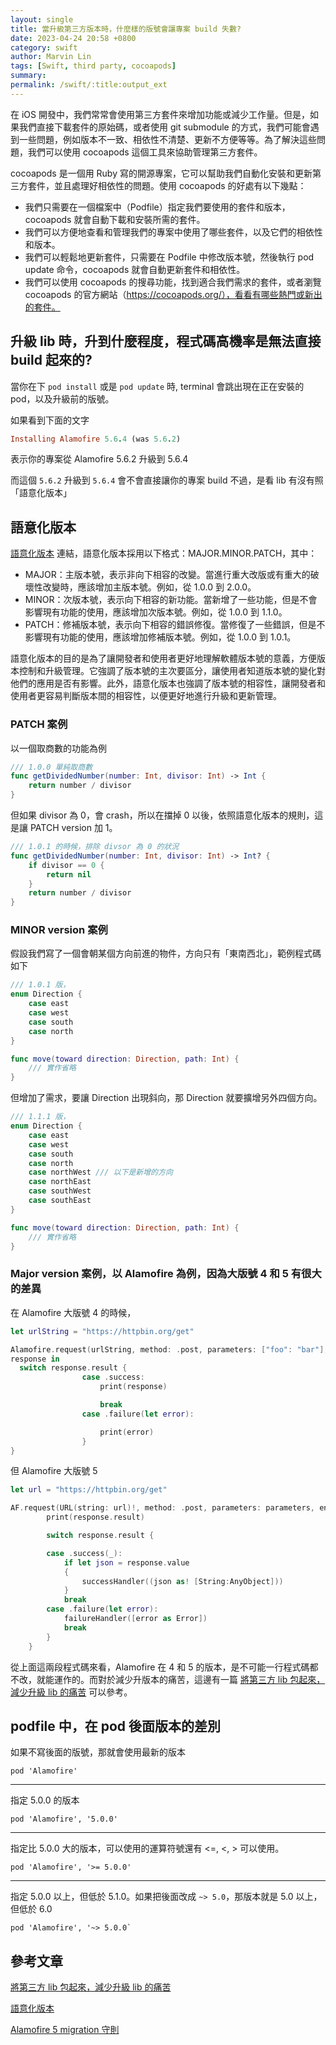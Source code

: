 ```yaml
---
layout: single
title: 當升級第三方版本時，什麼樣的版號會讓專案 build 失數?
date: 2023-04-24 20:58 +0800
category: swift
author: Marvin Lin
tags: [Swift, third party, cocoapods]
summary: 
permalink: /swift/:title:output_ext
---
```


在 iOS 開發中，我們常常會使用第三方套件來增加功能或減少工作量。但是，如果我們直接下載套件的原始碼，或者使用 git submodule 的方式，我們可能會遇到一些問題，例如版本不一致、相依性不清楚、更新不方便等等。為了解決這些問題，我們可以使用 cocoapods 這個工具來協助管理第三方套件。

cocoapods 是一個用 Ruby 寫的開源專案，它可以幫助我們自動化安裝和更新第三方套件，並且處理好相依性的問題。使用 cocoapods 的好處有以下幾點：

- 我們只需要在一個檔案中（Podfile）指定我們要使用的套件和版本，cocoapods 就會自動下載和安裝所需的套件。
- 我們可以方便地查看和管理我們的專案中使用了哪些套件，以及它們的相依性和版本。
- 我們可以輕鬆地更新套件，只需要在 Podfile 中修改版本號，然後執行 pod update 命令，cocoapods 就會自動更新套件和相依性。
- 我們可以使用 cocoapods 的搜尋功能，找到適合我們需求的套件，或者瀏覽 cocoapods 的官方網站（https://cocoapods.org/），看看有哪些熱門或新出的套件。

## 升級 lib 時，升到什麼程度，程式碼高機率是無法直接 build 起來的?

當你在下 `pod install` 或是 `pod update` 時, terminal 會跳出現在正在安裝的 pod，以及升級前的版號。

如果看到下面的文字

```ruby
Installing Alamofire 5.6.4 (was 5.6.2)
```

表示你的專案從 Alamofire 5.6.2 升級到 5.6.4

而這個 `5.6.2` 升級到 `5.6.4` 會不會直接讓你的專案 build 不過，是看 lib 有沒有照「語意化版本」

## 語意化版本

[語意化版本](https://semver.org/lang/zh-TW/) 連結，語意化版本採用以下格式：MAJOR.MINOR.PATCH，其中：

- MAJOR：主版本號，表示非向下相容的改變。當進行重大改版或有重大的破壞性改變時，應該增加主版本號。例如，從 1.0.0 到 2.0.0。
- MINOR：次版本號，表示向下相容的新功能。當新增了一些功能，但是不會影響現有功能的使用，應該增加次版本號。例如，從 1.0.0 到 1.1.0。
- PATCH：修補版本號，表示向下相容的錯誤修復。當修復了一些錯誤，但是不影響現有功能的使用，應該增加修補版本號。例如，從 1.0.0 到 1.0.1。

語意化版本的目的是為了讓開發者和使用者更好地理解軟體版本號的意義，方便版本控制和升級管理。它強調了版本號的主次要區分，讓使用者知道版本號的變化對他們的應用是否有影響。此外，語意化版本也強調了版本號的相容性，讓開發者和使用者更容易判斷版本間的相容性，以便更好地進行升級和更新管理。

### PATCH 案例

以一個取商數的功能為例
```swift
/// 1.0.0 單純取商數
func getDividedNumber(number: Int, divisor: Int) -> Int {
    return number / divisor
}
```

但如果 divisor 為 0，會 crash，所以在擋掉 0 以後，依照語意化版本的規則，這是讓 PATCH version 加 1。

```swift
/// 1.0.1 的時候，排除 divsor 為 0 的狀況
func getDividedNumber(number: Int, divisor: Int) -> Int? {
    if divisor == 0 {
        return nil
    }
    return number / divisor
} 
```

### MINOR version 案例

假設我們寫了一個會朝某個方向前進的物件，方向只有「東南西北」，範例程式碼如下

```swift
/// 1.0.1 版，
enum Direction {
    case east
    case west
    case south
    case north
}

func move(toward direction: Direction, path: Int) {
    /// 實作省略
}
```

但增加了需求，要讓 Direction 出現斜向，那 Direction 就要擴增另外四個方向。

```swift
/// 1.1.1 版，
enum Direction {
    case east
    case west
    case south
    case north
    case northWest /// 以下是新增的方向
    case northEast
    case southWest
    case southEast
}

func move(toward direction: Direction, path: Int) {
    /// 實作省略
}
```

### Major version 案例，以 Alamofire 為例，因為大版號 4 和 5 有很大的差異

在 Alamofire 大版號 4 的時候，

```swift
let urlString = "https://httpbin.org/get"

Alamofire.request(urlString, method: .post, parameters: ["foo": "bar"],encoding: JSONEncoding.default, headers: nil).responseJSON {  
response in
  switch response.result {
                case .success:
                    print(response)

                    break
                case .failure(let error):

                    print(error)
                }
}

```

但 Alamofire 大版號 5

```swift
let url = "https://httpbin.org/get"

AF.request(URL(string: url)!, method: .post, parameters: parameters, encoding: JSONEncoding.default, headers: headers).responseJSON { (response) in
        print(response.result)

        switch response.result {

        case .success(_):
            if let json = response.value
            {
                successHandler((json as! [String:AnyObject]))
            }
            break
        case .failure(let error):
            failureHandler([error as Error])
            break
        }
    }
```

從上面這兩段程式碼來看，Alamofire 在 4 和 5 的版本，是不可能一行程式碼都不改，就能運作的。而對於減少升版本的痛苦，這邊有一篇 [將第三方 lib 包起來，減少升級 lib 的痛苦](https://moonandeye.github.io/swift/using-adapter-pattern-to-libs.html) 可以參考。

## podfile 中，在 pod 後面版本的差別

如果不寫後面的版號，那就會使用最新的版本
```
pod 'Alamofire'
```
<hr>

指定 5.0.0 的版本
```
pod 'Alamofire', '5.0.0'
```
<hr>

指定比 5.0.0 大的版本，可以使用的運算符號還有 <=, <, > 可以使用。 
```
pod 'Alamofire', '>= 5.0.0'
```
<hr>

指定 5.0.0 以上，但低於 5.1.0。如果把後面改成 `~> 5.0`，那版本就是 5.0 以上，但低於 6.0
```
pod 'Alamofire', '~> 5.0.0`
```

## 參考文章

[將第三方 lib 包起來，減少升級 lib 的痛苦](https://moonandeye.github.io/swift/using-adapter-pattern-to-libs.html)

[語意化版本](https://semver.org/lang/zh-TW/)

[Alamofire 5 migration 守則](https://github.com/Alamofire/Alamofire/blob/master/Documentation/Alamofire%205.0%20Migration%20Guide.md)